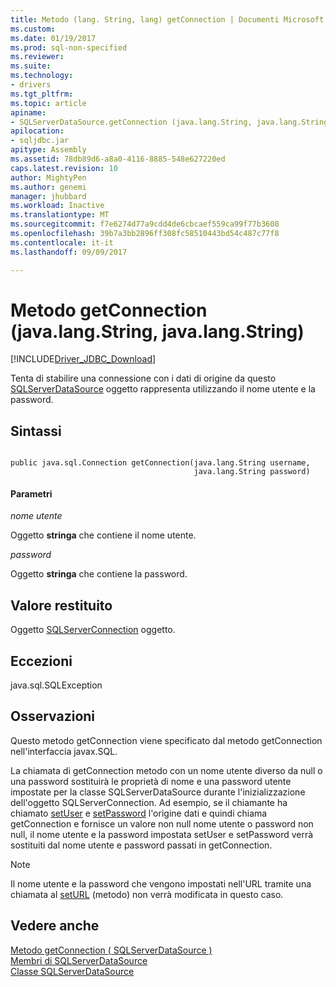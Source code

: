 ```yaml
---
title: Metodo (lang. String, lang) getConnection | Documenti Microsoft
ms.custom: 
ms.date: 01/19/2017
ms.prod: sql-non-specified
ms.reviewer: 
ms.suite: 
ms.technology:
- drivers
ms.tgt_pltfrm: 
ms.topic: article
apiname:
- SQLServerDataSource.getConnection (java.lang.String, java.lang.String)
apilocation:
- sqljdbc.jar
apitype: Assembly
ms.assetid: 78db89d6-a8a0-4116-8885-548e627220ed
caps.latest.revision: 10
author: MightyPen
ms.author: genemi
manager: jhubbard
ms.workload: Inactive
ms.translationtype: MT
ms.sourcegitcommit: f7e6274d77a9cdd4de6cbcaef559ca99f77b3608
ms.openlocfilehash: 39b7a3bb2896ff308fc58510443bd54c487c77f8
ms.contentlocale: it-it
ms.lasthandoff: 09/09/2017

---
```

# <a name="getconnection-method-javalangstring-javalangstring"></a>Metodo getConnection (java.lang.String, java.lang.String)
[!INCLUDE[Driver_JDBC_Download](../../../includes/driver_jdbc_download.md)]

  Tenta di stabilire una connessione con i dati di origine da questo [SQLServerDataSource](../../../connect/jdbc/reference/sqlserverdatasource-class.md) oggetto rappresenta utilizzando il nome utente e la password.  
  
## <a name="syntax"></a>Sintassi  
  
```  
  
public java.sql.Connection getConnection(java.lang.String username,  
                                         java.lang.String password)  
```  
  
#### <a name="parameters"></a>Parametri  
 *nome utente*  
  
 Oggetto **stringa** che contiene il nome utente.  
  
 *password*  
  
 Oggetto **stringa** che contiene la password.  
  
## <a name="return-value"></a>Valore restituito  
 Oggetto [SQLServerConnection](../../../connect/jdbc/reference/sqlserverconnection-class.md) oggetto.  
  
## <a name="exceptions"></a>Eccezioni  
 java.sql.SQLException  
  
## <a name="remarks"></a>Osservazioni  
 Questo metodo getConnection viene specificato dal metodo getConnection nell'interfaccia javax.SQL.  
  
 La chiamata di getConnection metodo con un nome utente diverso da null o una password sostituirà le proprietà di nome e una password utente impostate per la classe SQLServerDataSource durante l'inizializzazione dell'oggetto SQLServerConnection. Ad esempio, se il chiamante ha chiamato [setUser](../../../connect/jdbc/reference/setuser-method-sqlserverdatasource.md) e [setPassword](../../../connect/jdbc/reference/setpassword-method-sqlserverdatasource.md) l'origine dati e quindi chiama getConnection e fornisce un valore non null nome utente o password non null, il nome utente e la password impostata setUser e setPassword verrà sostituiti dal nome utente e password passati in getConnection.  
  
> [!NOTE]  
>  Il nome utente e la password che vengono impostati nell'URL tramite una chiamata al [setURL](../../../connect/jdbc/reference/seturl-method-sqlserverdatasource.md) (metodo) non verrà modificata in questo caso.  
  
## <a name="see-also"></a>Vedere anche  
 [Metodo getConnection &#40; SQLServerDataSource &#41;](../../../connect/jdbc/reference/getconnection-method-sqlserverdatasource.md)   
 [Membri di SQLServerDataSource](../../../connect/jdbc/reference/sqlserverdatasource-members.md)   
 [Classe SQLServerDataSource](../../../connect/jdbc/reference/sqlserverdatasource-class.md)  
  
  

